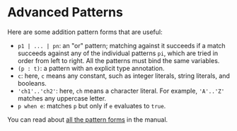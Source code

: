 # Advanced Patterns

Here are some addition pattern forms that are useful:

* `p1 | ... | pn`:  an "or" pattern; matching against it succeeds if
  a match succeeds against any of the individual patterns `pi`, which
  are tried in order from left to right.  All the patterns must bind
  the same variables.
* `(p : t)`:  a pattern with an explicit type annotation.
* `c`:  here, `c` means any constant, such as integer literals, 
  string literals, and booleans.
* `'ch1'..'ch2'`:  here, `ch` means a character literal.  For example,
  `'A'..'Z'` matches any uppercase letter.
* `p when e`:  matches `p` but only if `e` evaluates to `true`.

You can read about [all the pattern forms][patterns] in the manual.

[patterns]: http://caml.inria.fr/pub/docs/manual-ocaml/patterns.html